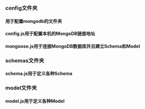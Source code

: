 ### config文件夹
#### 用于配置mongodb的文件夹
#### config.js用于配置本机的MongoDB链接地址
#### mongoose.js用于连接MongoDB数据库并且建立Schema和Model

### schemas文件夹
#### schema.js用于定义各种Schema

### model文件夹
#### model.js用于定义各种Model
